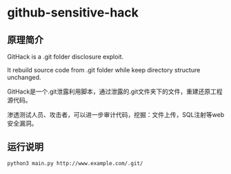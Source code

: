 # github-sensitive-hack
## 原理简介

GitHack is a .git folder disclosure exploit.

It rebuild source code from .git folder while keep directory structure unchanged.

GitHack是一个.git泄露利用脚本，通过泄露的.git文件夹下的文件，重建还原工程源代码。

渗透测试人员、攻击者，可以进一步审计代码，挖掘：文件上传，SQL注射等web安全漏洞。

## 运行说明
```bash
python3 main.py http://www.example.com/.git/
```